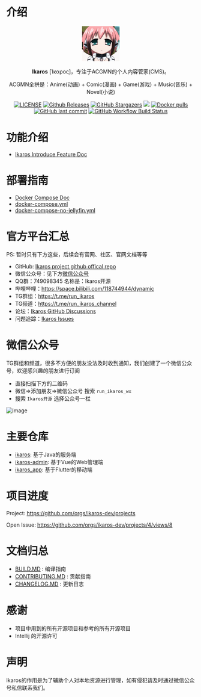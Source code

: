 # 介绍

<p align="center">
    <a href="#" target="_blank">
        <img width="100" src="assets/logo.png" alt="Ikaros logo" />
    </a>
</p>

<p align="center"><b>Ikaros</b> [Ίκαρος]，专注于ACGMN的个人内容管家(CMS)。</p>

<p align="center">ACGMN全拼是：Anime(动画) + Comic(漫画) + Game(游戏) + Music(音乐) + Novel(小说)</p>

<p align="center">
<a href="https://github.com/ikaros-dev/ikaros/blob/master/LICENSE"><img alt="LICENSE" src="https://img.shields.io/github/license/ikaros-dev/ikaros?style=flat-square" /></a>
<a href="https://github.com/ikaros-dev/ikaros/releases"><img alt="Github Releases" src="https://img.shields.io/github/v/release/ikaros-dev/ikaros?include_prereleases&style=flat-square" /></a>
<a href="https://github.com/ikaros-dev/ikaros/stargazers"><img alt="GitHub Stargazers" src="https://img.shields.io/github/stars/ikaros-dev/ikaros.svg?style=flat-square&label=Stars&logo=github" /></a>
<a href="https://github.com/ikaros-dev/ikaros/issues"><img src="https://img.shields.io/github/issues/ikaros-dev/ikaros?color=blue&style=flat-square"/></a>
<a href="https://hub.docker.com/r/ikarosrun/ikaros"><img alt="Docker pulls" src="https://img.shields.io/docker/pulls/liguohaocn/ikaros?style=flat-square" /></a>
<a href="https://github.com/ikaros-dev/ikaros/commits"><img alt="GitHub last commit" src="https://img.shields.io/github/last-commit/ikaros-dev/ikaros.svg?style=flat-square" /></a>
<a href="https://github.com/ikaros-dev/ikaros/actions"><img alt="GitHub Workflow Build Status" src="https://img.shields.io/github/actions/workflow/status/ikaros-dev/ikaros/ikaros_ci_build_dev_container.yml?branch=master&style=flat-square" /></a>
<br />
</p>


# 功能介绍
- [Ikaros Introduce Feature Doc](docs/introduce/feature.md)

# 部署指南

- [Docker Compose Doc](docs/deploy/deploy-with-docker-compose.md)
- [docker-compose.yml](docs/deploy/docker-compose.yml)
- [docker-compose-no-jellyfin.yml](docs/deploy/docker-compose-no-jellyfin.yml)

# 官方平台汇总

PS: 暂时只有下方这些，后续会有官网、社区、官网文档等等

- GitHub: [Ikaros project github offical repo](https://github.com/ikaros-dev/ikaros)
- 微信公众号：见下方[微信公众号](#微信公众号)
- QQ群：749098345 名称是：Ikaros开源
- 哔哩哔哩：https://space.bilibili.com/118744944/dynamic
- TG群组：https://t.me/run_ikaros
- TG频道：https://t.me/run_ikaros_channel
- 论坛：[Ikaros GitHub Discussions](https://github.com/orgs/ikaros-dev/discussions)
- 问题追踪：[Ikaros Issues](https://github.com/ikaros-dev/ikaros/issues)

# 微信公众号

TG群组和频道，很多不方便的朋友没法及时收到通知，我们创建了一个微信公众号，欢迎感兴趣的朋友进行订阅

- 直接扫描下方的二维码
- 微信=>添加朋友=>微信公众号 搜索 `run_ikaros_wx`
- 搜索 `Ikaros开源` 选择公众号一栏

![image](https://user-images.githubusercontent.com/46225881/205643915-e41b46a3-b094-4e50-8458-9417139add7a.png)

# 主要仓库

- [ikaros](https://github.com/ikaros-dev/ikaros): 基于Java的服务端
- [ikaros-admin](https://github.com/ikaros-dev/ikaros-admin): 基于Vue的Web管理端
- [ikaros_app](https://github.com/ikaros-dev/ikaros_app): 基于Flutter的移动端

# 项目进度

Project: https://github.com/orgs/ikaros-dev/projects

Open Issue: https://github.com/orgs/ikaros-dev/projects/4/views/8

# 文档归总

- [BUILD.MD](BUILD.MD) : 编译指南
- [CONTRIBUTING.MD](CONTRIBUTING.MD) : 贡献指南
- [CHANGELOG.MD](CHANGELOG.MD) : 更新日志

# 感谢

- 项目中用到的所有开源项目和参考的所有开源项目
- Intellij 的开源许可

# 声明
Ikaros的作用是为了辅助个人对本地资源进行管理，如有侵犯请及时通过微信公众号私信联系我们。
